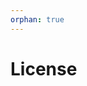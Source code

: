 ```yaml
---
orphan: true
---
```


# License

```{include} ../LICENSE

```
                                                                                                                                                                                                                                                                                                                                                             